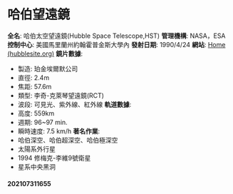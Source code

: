 # 哈伯望遠鏡

**全名**: 哈伯太空望遠鏡(Hubble Space Telescope,HST)
**管理機構**: NASA，ESA
**控制中心**: 美國馬里蘭州約翰霍普金斯大學內
**發射日期**: 1990/4/24
**網站**: [Home (hubblesite.org)](https://hubblesite.org/)
**鏡片數據**:
- 製造: 珀金埃爾默公司
- 直徑: 2.4m
- 焦距: 57.6m
- 類型: 李奇-克萊琴望遠鏡(RCT)
- 波段: 可見光、紫外線、紅外線
**軌道數據**: 
- 高度: 559km
- 週期: 96~97 min.
- 瞬時速度: 7.5 km/h
**著名作業**: 
- 哈伯深空、哈伯超深空、哈伯極深空
- 太陽系外行星
- 1994 修梅克-李維9號衛星
- 星系中央黑洞

#### 202107311655